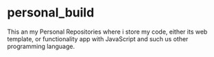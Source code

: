 # personal_build
This an my Personal Repositories where i store my code, either its web template, or functionality app with JavaScript and such us other programming language. 
